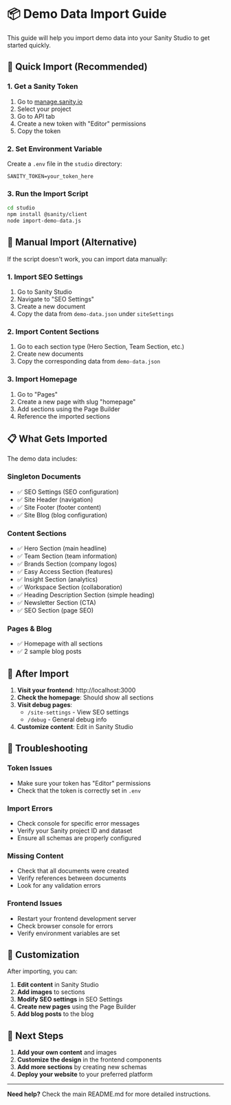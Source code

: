# 📦 Demo Data Import Guide

This guide will help you import demo data into your Sanity Studio to get started quickly.

## 🚀 Quick Import (Recommended)

### 1. **Get a Sanity Token**
1. Go to [manage.sanity.io](https://manage.sanity.io)
2. Select your project
3. Go to API tab
4. Create a new token with "Editor" permissions
5. Copy the token

### 2. **Set Environment Variable**
Create a `.env` file in the `studio` directory:
```env
SANITY_TOKEN=your_token_here
```

### 3. **Run the Import Script**
```bash
cd studio
npm install @sanity/client
node import-demo-data.js
```

## 🔧 Manual Import (Alternative)

If the script doesn't work, you can import data manually:

### 1. **Import SEO Settings**
1. Go to Sanity Studio
2. Navigate to "SEO Settings"
3. Create a new document
4. Copy the data from `demo-data.json` under `siteSettings`

### 2. **Import Content Sections**
1. Go to each section type (Hero Section, Team Section, etc.)
2. Create new documents
3. Copy the corresponding data from `demo-data.json`

### 3. **Import Homepage**
1. Go to "Pages"
2. Create a new page with slug "homepage"
3. Add sections using the Page Builder
4. Reference the imported sections

## 📋 What Gets Imported

The demo data includes:

### **Singleton Documents**
- ✅ SEO Settings (SEO configuration)
- ✅ Site Header (navigation)
- ✅ Site Footer (footer content)
- ✅ Site Blog (blog configuration)

### **Content Sections**
- ✅ Hero Section (main headline)
- ✅ Team Section (team information)
- ✅ Brands Section (company logos)
- ✅ Easy Access Section (features)
- ✅ Insight Section (analytics)
- ✅ Workspace Section (collaboration)
- ✅ Heading Description Section (simple heading)
- ✅ Newsletter Section (CTA)
- ✅ SEO Section (page SEO)

### **Pages & Blog**
- ✅ Homepage with all sections
- ✅ 2 sample blog posts

## 🎯 After Import

1. **Visit your frontend**: http://localhost:3000
2. **Check the homepage**: Should show all sections
3. **Visit debug pages**:
   - `/site-settings` - View SEO settings
   - `/debug` - General debug info
4. **Customize content**: Edit in Sanity Studio

## 🐛 Troubleshooting

### **Token Issues**
- Make sure your token has "Editor" permissions
- Check that the token is correctly set in `.env`

### **Import Errors**
- Check console for specific error messages
- Verify your Sanity project ID and dataset
- Ensure all schemas are properly configured

### **Missing Content**
- Check that all documents were created
- Verify references between documents
- Look for any validation errors

### **Frontend Issues**
- Restart your frontend development server
- Check browser console for errors
- Verify environment variables are set

## 📝 Customization

After importing, you can:

1. **Edit content** in Sanity Studio
2. **Add images** to sections
3. **Modify SEO settings** in SEO Settings
4. **Create new pages** using the Page Builder
5. **Add blog posts** to the blog

## 🎨 Next Steps

1. **Add your own content** and images
2. **Customize the design** in the frontend components
3. **Add more sections** by creating new schemas
4. **Deploy your website** to your preferred platform

---

**Need help?** Check the main README.md for more detailed instructions. 